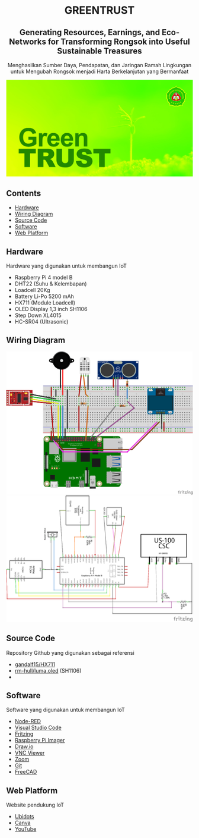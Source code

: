 <h1 align="center">GREENTRUST</h1>
<h2 align="center">Generating Resources, Earnings, and Eco-Networks for Transforming Rongsok into Useful Sustainable Treasures</h2>
<p align="center">Menghasilkan Sumber Daya, Pendapatan, dan Jaringan Ramah Lingkungan untuk Mengubah Rongsok menjadi Harta Berkelanjutan yang Bermanfaat</p>

![dashboard](https://github.com/GaJe48/GREENTRUST/blob/master/cover.jpg)

## Contents
* [Hardware](#hardware)
* [Wiring Diagram](#wiring-diagram)
* [Source Code](#source-code)
* [Software](#software)
* [Web Platform](#web-platform)

## Hardware
Hardware yang digunakan untuk membangun IoT
* Raspberry Pi 4 model B
* DHT22 (Suhu & Kelembapan)
* Loadcell 20Kg
* Battery Li-Po 5200 mAh
* HX711 (Module Loadcell)
* OLED Display 1,3 inch SH1106
* Step Down XL4015
* HC-SR04 (Ultrasonic)

## Wiring Diagram
![dashboard](https://github.com/GaJe48/GREENTRUST/blob/master/wiring_bb.png)
![dashboard](https://github.com/GaJe48/GREENTRUST/blob/master/wiring_schem.png)

## Source Code
Repository Github yang digunakan sebagai referensi
* [gandalf15/HX711](https://github.com/gandalf15/HX711/)
* [rm-hull/luma.oled](https://github.com/rm-hull/luma.oled) (SH1106)
* 

## Software
Software yang digunakan untuk membangun IoT
* [Node-RED](https://nodered.org/)
* [Visual Studio Code](https://code.visualstudio.com/)
* [Fritzing](https://fritzing.org/)
* [Raspberry Pi Imager](https://www.raspberrypi.com/software/)
* [Draw.io](https://www.drawio.com/)
* [VNC Viewer](https://www.realvnc.com/en/connect/download/viewer/)
* [Zoom](https://zoom.us/id/download)
* [Git](https://git-scm.com/)
* [FreeCAD](https://www.freecad.org/)

## Web Platform
Website pendukung IoT
* [Ubidots](https://ubidots.com/)
* [Canva](https://www.canva.com/)
* [YouTube](https://www.youtube.com/)